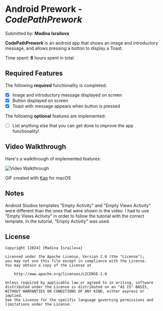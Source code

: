 # Android Prework - *CodePathPrework*

Submitted by: **Madina Israilova**

**CodePathPrework** is an android app that shows an image and introductory message, and allows pressing a button to display a Toast. 

Time spent: **6** hours spent in total

## Required Features

The following **required** functionality is completed:

* [X] Image and introductory message displayed on screen
* [X] Button displayed on screen
* [X] Toast with message appears when button is pressed 

The following **optional** features are implemented:

* [ ] List anything else that you can get done to improve the app functionality!

## Video Walkthrough

Here's a walkthrough of implemented features:

<img src='https://i.imgur.com/kK2Jc5N.gif' title='Video Walkthrough' width='' alt='Video Walkthrough' />

GIF created with [Kap](https://getkap.co/) for macOS

## Notes

Android Studios templates "Empty Activity" and "Empty Views Activity" were different than the ones that were shown in
the video. I had to use "Empty Views Activity" in order to follow the tutorial with the correct template. In the tutorial,
"Empty Activity" was used.

## License

    Copyright [2024] [Madina Israilova]

    Licensed under the Apache License, Version 2.0 (the "License");
    you may not use this file except in compliance with the License.
    You may obtain a copy of the License at

        http://www.apache.org/licenses/LICENSE-2.0

    Unless required by applicable law or agreed to in writing, software
    distributed under the License is distributed on an "AS IS" BASIS,
    WITHOUT WARRANTIES OR CONDITIONS OF ANY KIND, either express or implied.
    See the License for the specific language governing permissions and
    limitations under the License.
